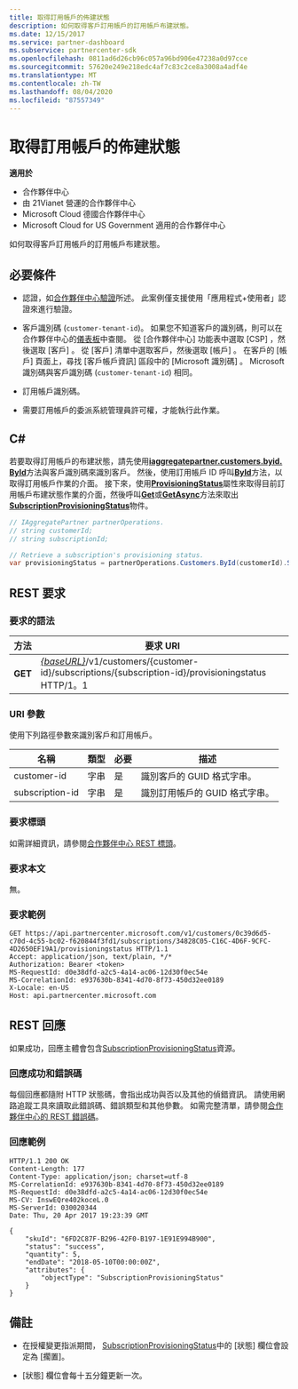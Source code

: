 ```yaml
---
title: 取得訂用帳戶的佈建狀態
description: 如何取得客戶訂用帳戶的訂用帳戶布建狀態。
ms.date: 12/15/2017
ms.service: partner-dashboard
ms.subservice: partnercenter-sdk
ms.openlocfilehash: 0811ad6d26cb96c057a96bd906e47238a0d97cce
ms.sourcegitcommit: 57620e249e218edc4af7c83c2ce8a3008a4adf4e
ms.translationtype: MT
ms.contentlocale: zh-TW
ms.lasthandoff: 08/04/2020
ms.locfileid: "87557349"
---
```

# <a name="get-subscription-provisioning-status"></a>取得訂用帳戶的佈建狀態

**適用於**

- 合作夥伴中心
- 由 21Vianet 營運的合作夥伴中心
- Microsoft Cloud 德國合作夥伴中心
- Microsoft Cloud for US Government 適用的合作夥伴中心

如何取得客戶訂用帳戶的訂用帳戶布建狀態。

## <a name="prerequisites"></a>必要條件

- 認證，如[合作夥伴中心驗證](partner-center-authentication.md)所述。 此案例僅支援使用「應用程式+使用者」認證來進行驗證。

- 客戶識別碼 (`customer-tenant-id`)。 如果您不知道客戶的識別碼，則可以在合作夥伴中心的[儀表板](https://partner.microsoft.com/dashboard)中查閱。 從 [合作夥伴中心] 功能表中選取 [CSP]  ，然後選取 [客戶]  。 從 [客戶] 清單中選取客戶，然後選取 [帳戶]  。 在客戶的 [帳戶] 頁面上，尋找 [客戶帳戶資訊]  區段中的 [Microsoft 識別碼]  。 Microsoft 識別碼與客戶識別碼 (`customer-tenant-id`) 相同。

- 訂用帳戶識別碼。

- 需要訂用帳戶的委派系統管理員許可權，才能執行此作業。

## <a name="c"></a>C\#

若要取得訂用帳戶的布建狀態，請先使用[**iaggregatepartner.customers.byid. ById**](https://docs.microsoft.com/dotnet/api/microsoft.store.partnercenter.customers.icustomercollection.byid)方法與客戶識別碼來識別客戶。 然後，使用訂用帳戶 ID 呼叫[**ById**](https://docs.microsoft.com/dotnet/api/microsoft.store.partnercenter.customerusers.icustomerusercollection.byid)方法，以取得訂用帳戶作業的介面。 接下來，使用[**ProvisioningStatus**](https://docs.microsoft.com/dotnet/api/microsoft.store.partnercenter.subscriptions.isubscription.provisioningstatus)屬性來取得目前訂用帳戶布建狀態作業的介面，然後呼叫[**Get**](https://docs.microsoft.com/dotnet/api/microsoft.store.partnercenter.subscriptions.isubscriptionprovisioningstatus.get)或[**GetAsync**](https://docs.microsoft.com/dotnet/api/microsoft.store.partnercenter.subscriptions.isubscriptionprovisioningstatus.getasync)方法來取出[**SubscriptionProvisioningStatus**](https://docs.microsoft.com/dotnet/api/microsoft.store.partnercenter.models.subscriptions.subscriptionprovisioningstatus)物件。

``` csharp
// IAggregatePartner partnerOperations.
// string customerId;
// string subscriptionId;

// Retrieve a subscription's provisioning status.
var provisioningStatus = partnerOperations.Customers.ById(customerId).Subscriptions.ById(subscriptionID).ProvisioningStatus.Get();
```

## <a name="rest-request"></a>REST 要求

### <a name="request-syntax"></a>要求的語法

| 方法  | 要求 URI                                                                                                                        |
|---------|------------------------------------------------------------------------------------------------------------------------------------|
| **GET** | [*{baseURL}*](partner-center-rest-urls.md)/v1/customers/{customer-id}/subscriptions/{subscription-id}/provisioningstatus HTTP/1。1 |

### <a name="uri-parameters"></a>URI 參數

使用下列路徑參數來識別客戶和訂用帳戶。

| 名稱            | 類型   | 必要 | 描述                                               |
|-----------------|--------|----------|-----------------------------------------------------------|
| customer-id     | 字串 | 是      | 識別客戶的 GUID 格式字串。     |
| subscription-id | 字串 | 是      | 識別訂用帳戶的 GUID 格式字串。 |

### <a name="request-headers"></a>要求標頭

如需詳細資訊，請參閱[合作夥伴中心 REST 標頭](headers.md)。

### <a name="request-body"></a>要求本文

無。

### <a name="request-example"></a>要求範例

```http
GET https://api.partnercenter.microsoft.com/v1/customers/0c39d6d5-c70d-4c55-bc02-f620844f3fd1/subscriptions/34828C05-C16C-4D6F-9CFC-4D2650EF19A1/provisioningstatus HTTP/1.1
Accept: application/json, text/plain, */*
Authorization: Bearer <token>
MS-RequestId: d0e38dfd-a2c5-4a14-ac06-12d30f0ec54e
MS-CorrelationId: e937630b-8341-4d70-8f73-450d32ee0189
X-Locale: en-US
Host: api.partnercenter.microsoft.com
```

## <a name="rest-response"></a>REST 回應

如果成功，回應主體會包含[SubscriptionProvisioningStatus](subscription-resources.md#subscriptionprovisioningstatus)資源。

### <a name="response-success-and-error-codes"></a>回應成功和錯誤碼

每個回應都隨附 HTTP 狀態碼，會指出成功與否以及其他的偵錯資訊。 請使用網路追蹤工具來讀取此錯誤碼、錯誤類型和其他參數。 如需完整清單，請參閱[合作夥伴中心的 REST 錯誤碼](error-codes.md)。

### <a name="response-example"></a>回應範例

```http
HTTP/1.1 200 OK
Content-Length: 177
Content-Type: application/json; charset=utf-8
MS-CorrelationId: e937630b-8341-4d70-8f73-450d32ee0189
MS-RequestId: d0e38dfd-a2c5-4a14-ac06-12d30f0ec54e
MS-CV: InswEQre402koceL.0
MS-ServerId: 030020344
Date: Thu, 20 Apr 2017 19:23:39 GMT

{
    "skuId": "6FD2C87F-B296-42F0-B197-1E91E994B900",
    "status": "success",
    "quantity": 5,
    "endDate": "2018-05-10T00:00:00Z",
    "attributes": {
        "objectType": "SubscriptionProvisioningStatus"
    }
}
```

## <a name="remarks"></a>備註

- 在授權變更指派期間， [SubscriptionProvisioningStatus](subscription-resources.md#subscriptionprovisioningstatus)中的 [狀態] 欄位會設定為 [擱置]。

- [狀態] 欄位會每十五分鐘更新一次。
